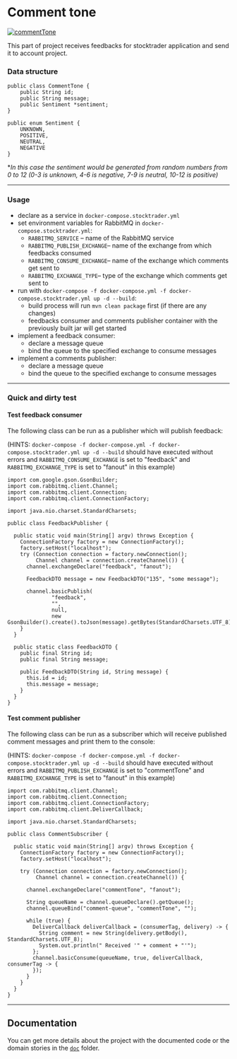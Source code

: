 # Comment tone

[![commentTone](https://github.com/whzinformatik/stocktrader/workflows/commentTone/badge.svg)][comment_tone_actions]

This part of project receives feedbacks for stocktrader application and send it to account project.

### Data structure
```
public class CommentTone {
    public String id;
    public String message;
    public Sentiment *sentiment;
}

public enum Sentiment {
    UNKNOWN,
    POSITIVE,
    NEUTRAL,
    NEGATIVE
}
```

*_In this case the sentiment would be generated from random numbers from 0 to 12 (0-3 is unknown, 4-6 is negative, 7-9 is neutral, 10-12 is positive)_   

---

### Usage

- declare as a service in `docker-compose.stocktrader.yml`
- set environment variables for RabbitMQ in `docker-compose.stocktrader.yml`:
  - `RABBITMQ_SERVICE` – name of the RabbitMQ service
  - `RABBITMQ_PUBLISH_EXCHANGE`– name of the exchange from which feedbacks consumed
  - `RABBITMQ_CONSUME_EXCHANGE`– name of the exchange which comments get sent to
  - `RABBITMQ_EXCHANGE_TYPE`– type of the exchange which comments get sent to
- run with `docker-compose -f docker-compose.yml -f docker-compose.stocktrader.yml up -d --build`:
  - build process will run `mvn clean package` first (if there are any changes)
  - feedbacks consumer and comments publisher container with the previously built jar will get started
- implement a feedback consumer:
  - declare a message queue
  - bind the queue to the specified exchange to consume messages
- implement a comments publisher:
    - declare a message queue
    - bind the queue to the specified exchange to consume messages

---

### Quick and dirty test

#### Test feedback consumer

The following class can be run as a publisher which will publish feedback:

(HINTS: `docker-compose -f docker-compose.yml -f docker-compose.stocktrader.yml up -d --build` should have executed without errors and `RABBITMQ_CONSUME_EXCHANGE` is set to "feedback" and `RABBITMQ_EXCHANGE_TYPE` is set to "fanout" in this example)

```
import com.google.gson.GsonBuilder;
import com.rabbitmq.client.Channel;
import com.rabbitmq.client.Connection;
import com.rabbitmq.client.ConnectionFactory;

import java.nio.charset.StandardCharsets;

public class FeedbackPublisher {

  public static void main(String[] argv) throws Exception {
    ConnectionFactory factory = new ConnectionFactory();
    factory.setHost("localhost");
    try (Connection connection = factory.newConnection();
         Channel channel = connection.createChannel()) {
      channel.exchangeDeclare("feedback", "fanout");

      FeedbackDTO message = new FeedbackDTO("135", "some message");

      channel.basicPublish(
              "feedback",
              "",
              null,
              new GsonBuilder().create().toJson(message).getBytes(StandardCharsets.UTF_8));
    }
  }

  public static class FeedbackDTO {
    public final String id;
    public final String message;

    public FeedbackDTO(String id, String message) {
      this.id = id;
      this.message = message;
    }
  }
}
```


#### Test comment publisher

The following class can be run as a subscriber which will receive published comment messages and print them to the console:

(HINTS: `docker-compose -f docker-compose.yml -f docker-compose.stocktrader.yml up -d --build` should have executed without errors and `RABBITMQ_PUBLISH_EXCHANGE` is set to "commentTone" and `RABBITMQ_EXCHANGE_TYPE` is set to "fanout" in this example)

```
import com.rabbitmq.client.Channel;
import com.rabbitmq.client.Connection;
import com.rabbitmq.client.ConnectionFactory;
import com.rabbitmq.client.DeliverCallback;

import java.nio.charset.StandardCharsets;

public class CommentSubscriber {

  public static void main(String[] argv) throws Exception {
    ConnectionFactory factory = new ConnectionFactory();
    factory.setHost("localhost");

    try (Connection connection = factory.newConnection();
         Channel channel = connection.createChannel()) {

      channel.exchangeDeclare("commentTone", "fanout");

      String queueName = channel.queueDeclare().getQueue();
      channel.queueBind("comment-queue", "commentTone", "");

      while (true) {
        DeliverCallback deliverCallback = (consumerTag, delivery) -> {
          String comment = new String(delivery.getBody(), StandardCharsets.UTF_8);
          System.out.println(" Received '" + comment + "'");
        };
        channel.basicConsume(queueName, true, deliverCallback, consumerTag -> {
        });
      }
    }
  }
}
```

---

## Documentation

You can get more details about the project with the documented code or the domain stories in the [`doc`][documentation] folder.

[comment_tone_actions]: https://github.com/whzinformatik/stocktrader/actions?query=workflow%3AcommentTone
[documentation]: ./doc

